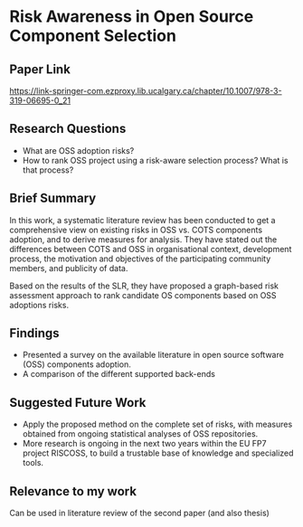 # Risk Awareness in Open Source Component Selection
## Paper Link

https://link-springer-com.ezproxy.lib.ucalgary.ca/chapter/10.1007/978-3-319-06695-0_21

## Research Questions

- What are OSS adoption risks?
- How to rank OSS project using a risk-aware selection process? What is that process?

## Brief Summary

In this work, a systematic literature review has been conducted to get a comprehensive view on existing risks in OSS vs. COTS components adoption, and to derive measures for analysis. They have stated out the differences between COTS and OSS in organisational context, development process, the motivation and objectives of the participating community members, and publicity of data.

Based on the results of the SLR, they have proposed a graph-based risk assessment approach to rank candidate OS components based on OSS adoptions risks.

## Findings

-  Presented a survey on the available literature in open source software (OSS) components adoption.
-  A comparison of the different supported back-ends
  
## Suggested Future Work

- Apply the proposed method on the complete set of risks, with measures obtained from ongoing statistical analyses of OSS repositories.
- More research is ongoing in the next two years within the EU FP7 project RISCOSS, to build a trustable base of knowledge and specialized tools.
  
## Relevance to my work

Can be used in literature review of the second paper (and also thesis)

